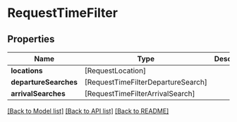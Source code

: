 # RequestTimeFilter

## Properties
Name | Type | Description | Notes
------------ | ------------- | ------------- | -------------
**locations** | [RequestLocation] |  | 
**departureSearches** | [RequestTimeFilterDepartureSearch] |  | [optional] 
**arrivalSearches** | [RequestTimeFilterArrivalSearch] |  | [optional] 

[[Back to Model list]](../README.md#documentation-for-models) [[Back to API list]](../README.md#documentation-for-api-endpoints) [[Back to README]](../README.md)


